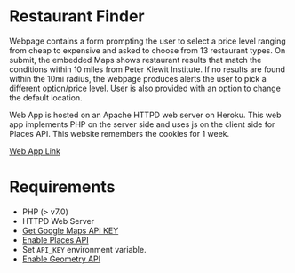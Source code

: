 # Restaurant Finder
Webpage contains a form prompting the user to select a price level ranging from cheap to expensive and asked to choose from 13 restaurant types. On submit, the embedded Maps shows restaurant results that match the conditions within 10 miles from Peter Kiewit Institute. If no results are found within the 10mi radius, the webpage produces alerts the user to pick a different option/price level. User is also provided with an option to change the default location.

Web App is hosted on an Apache HTTPD web server on Heroku. This web app implements PHP on the server side and uses js on the client side for Places API. This website remembers the cookies for 1 week.  
  
[Web App Link](https://map-app-swe.herokuapp.com/)  

# Requirements
* PHP (> v7.0)
* HTTPD Web Server
* [Get Google Maps API KEY](https://developers.google.com/maps/documentation/javascript/get-api-key)
* [Enable Places API](https://developers.google.com/maps/documentation/javascript/places)
* Set `API_KEY` environment variable.
* [Enable Geometry API](https://developers.google.com/maps/documentation/javascript/geometry)

